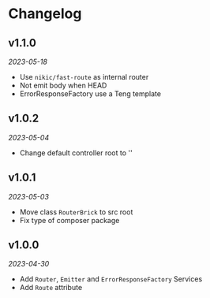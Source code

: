 # Changelog

## v1.1.0

*2023-05-18*

- Use `nikic/fast-route` as internal router
- Not emit body when HEAD
- ErrorResponseFactory use a Teng template

## v1.0.2

*2023-05-04*

- Change default controller root to ''

## v1.0.1

*2023-05-03*

- Move class `RouterBrick` to src root
- Fix type of composer package

## v1.0.0

*2023-04-30*

- Add `Router`, `Emitter` and `ErrorResponseFactory` Services
- Add `Route` attribute

